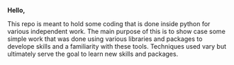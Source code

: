 **Hello,**

This repo is meant to hold some coding that is done inside python for various independent work.
The main purpose of this is to show case some simple work that was done using various libraries and packages
to develope skills and a familiarity with these tools. Techniques used vary but ultimately serve the goal to learn new skills and packages.

